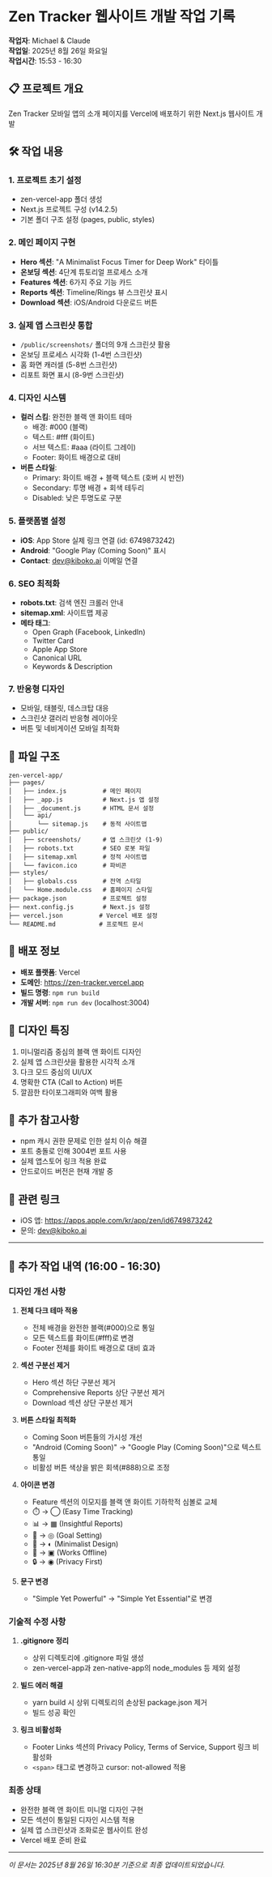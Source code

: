 # Zen Tracker 웹사이트 개발 작업 기록

**작업자**: Michael & Claude  
**작업일**: 2025년 8월 26일 화요일  
**작업시간**: 15:53 - 16:30

## 📋 프로젝트 개요
Zen Tracker 모바일 앱의 소개 페이지를 Vercel에 배포하기 위한 Next.js 웹사이트 개발

## 🛠️ 작업 내용

### 1. 프로젝트 초기 설정
- zen-vercel-app 폴더 생성
- Next.js 프로젝트 구성 (v14.2.5)
- 기본 폴더 구조 설정 (pages, public, styles)

### 2. 메인 페이지 구현
- **Hero 섹션**: "A Minimalist Focus Timer for Deep Work" 타이틀
- **온보딩 섹션**: 4단계 튜토리얼 프로세스 소개
- **Features 섹션**: 6가지 주요 기능 카드
- **Reports 섹션**: Timeline/Rings 뷰 스크린샷 표시
- **Download 섹션**: iOS/Android 다운로드 버튼

### 3. 실제 앱 스크린샷 통합
- `/public/screenshots/` 폴더의 9개 스크린샷 활용
- 온보딩 프로세스 시각화 (1-4번 스크린샷)
- 홈 화면 캐러셀 (5-8번 스크린샷)
- 리포트 화면 표시 (8-9번 스크린샷)

### 4. 디자인 시스템
- **컬러 스킴**: 완전한 블랙 앤 화이트 테마
  - 배경: #000 (블랙)
  - 텍스트: #fff (화이트)
  - 서브 텍스트: #aaa (라이트 그레이)
  - Footer: 화이트 배경으로 대비
- **버튼 스타일**:
  - Primary: 화이트 배경 + 블랙 텍스트 (호버 시 반전)
  - Secondary: 투명 배경 + 회색 테두리
  - Disabled: 낮은 투명도로 구분

### 5. 플랫폼별 설정
- **iOS**: App Store 실제 링크 연결 (id: 6749873242)
- **Android**: "Google Play (Coming Soon)" 표시
- **Contact**: dev@kiboko.ai 이메일 연결

### 6. SEO 최적화
- **robots.txt**: 검색 엔진 크롤러 안내
- **sitemap.xml**: 사이트맵 제공
- **메타 태그**:
  - Open Graph (Facebook, LinkedIn)
  - Twitter Card
  - Apple App Store
  - Canonical URL
  - Keywords & Description

### 7. 반응형 디자인
- 모바일, 태블릿, 데스크탑 대응
- 스크린샷 갤러리 반응형 레이아웃
- 버튼 및 네비게이션 모바일 최적화

## 📂 파일 구조
```
zen-vercel-app/
├── pages/
│   ├── index.js          # 메인 페이지
│   ├── _app.js           # Next.js 앱 설정
│   ├── _document.js      # HTML 문서 설정
│   └── api/
│       └── sitemap.js    # 동적 사이트맵
├── public/
│   ├── screenshots/      # 앱 스크린샷 (1-9)
│   ├── robots.txt        # SEO 로봇 파일
│   ├── sitemap.xml       # 정적 사이트맵
│   └── favicon.ico       # 파비콘
├── styles/
│   ├── globals.css       # 전역 스타일
│   └── Home.module.css   # 홈페이지 스타일
├── package.json          # 프로젝트 설정
├── next.config.js        # Next.js 설정
├── vercel.json          # Vercel 배포 설정
└── README.md            # 프로젝트 문서
```

## 🚀 배포 정보
- **배포 플랫폼**: Vercel
- **도메인**: https://zen-tracker.vercel.app
- **빌드 명령**: `npm run build`
- **개발 서버**: `npm run dev` (localhost:3004)

## 🎨 디자인 특징
1. 미니멀리즘 중심의 블랙 앤 화이트 디자인
2. 실제 앱 스크린샷을 활용한 시각적 소개
3. 다크 모드 중심의 UI/UX
4. 명확한 CTA (Call to Action) 버튼
5. 깔끔한 타이포그래피와 여백 활용

## 📝 추가 참고사항
- npm 캐시 권한 문제로 인한 설치 이슈 해결
- 포트 충돌로 인해 3004번 포트 사용
- 실제 앱스토어 링크 적용 완료
- 안드로이드 버전은 현재 개발 중

## 🔗 관련 링크
- iOS 앱: https://apps.apple.com/kr/app/zen/id6749873242
- 문의: dev@kiboko.ai

---

## 📝 추가 작업 내역 (16:00 - 16:30)

### 디자인 개선 사항
1. **전체 다크 테마 적용**
   - 전체 배경을 완전한 블랙(#000)으로 통일
   - 모든 텍스트를 화이트(#fff)로 변경
   - Footer 전체를 화이트 배경으로 대비 효과

2. **섹션 구분선 제거**
   - Hero 섹션 하단 구분선 제거
   - Comprehensive Reports 상단 구분선 제거  
   - Download 섹션 상단 구분선 제거

3. **버튼 스타일 최적화**
   - Coming Soon 버튼들의 가시성 개선
   - "Android (Coming Soon)" → "Google Play (Coming Soon)"으로 텍스트 통일
   - 비활성 버튼 색상을 밝은 회색(#888)으로 조정

4. **아이콘 변경**
   - Feature 섹션의 이모지를 블랙 앤 화이트 기하학적 심볼로 교체
   - ⏱️ → ◯ (Easy Time Tracking)
   - 📊 → ▦ (Insightful Reports)
   - 🎯 → ◎ (Goal Setting)
   - 🌙 → ◐ (Minimalist Design)
   - 📱 → ▣ (Works Offline)
   - 🔒 → ◉ (Privacy First)

5. **문구 변경**
   - "Simple Yet Powerful" → "Simple Yet Essential"로 변경

### 기술적 수정 사항
1. **.gitignore 정리**
   - 상위 디렉토리에 .gitignore 파일 생성
   - zen-vercel-app과 zen-native-app의 node_modules 등 제외 설정

2. **빌드 에러 해결**
   - yarn build 시 상위 디렉토리의 손상된 package.json 제거
   - 빌드 성공 확인

3. **링크 비활성화**
   - Footer Links 섹션의 Privacy Policy, Terms of Service, Support 링크 비활성화
   - `<span>` 태그로 변경하고 cursor: not-allowed 적용

### 최종 상태
- 완전한 블랙 앤 화이트 미니멀 디자인 구현
- 모든 섹션이 통일된 디자인 시스템 적용
- 실제 앱 스크린샷과 조화로운 웹사이트 완성
- Vercel 배포 준비 완료

---

*이 문서는 2025년 8월 26일 16:30분 기준으로 최종 업데이트되었습니다.*